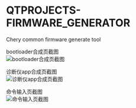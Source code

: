 ﻿# QTPROJECTS-FIRMWARE_GENERATOR
Chery common firmware generate tool

bootloader合成页截图\
![bootloader合成页截图](https://github.com/bingshuizhilian/QTPROJECTS-ICM-DEVELOPMENT-TOOLBOX/blob/master/resources/pic1.png)

诊断仪app合成页截图\
![诊断仪app合成页截图](https://github.com/bingshuizhilian/QTPROJECTS-ICM-DEVELOPMENT-TOOLBOX/blob/master/resources/pic2.png)

命令输入页截图\
![命令输入页截图](https://github.com/bingshuizhilian/QTPROJECTS-ICM-DEVELOPMENT-TOOLBOX/blob/master/resources/pic3.png)
